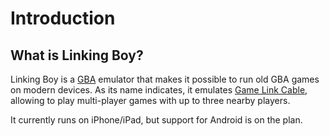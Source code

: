 # Introduction

## What is Linking Boy?

Linking Boy is a [GBA](https://en.wikipedia.org/wiki/Game_Boy_Advance) emulator that makes it possible to run old GBA games on modern devices. As its name indicates, it emulates [Game Link Cable](https://en.wikipedia.org/wiki/Game_Link_Cable), allowing to play multi-player games with up to three nearby players.

It currently runs on iPhone/iPad, but support for Android is on the plan.
